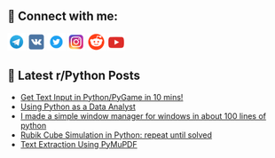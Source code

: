 ## 🔎 Connect with me:
[<img src="https://github.com/bullbesh/bullbesh/blob/main/images/Telegram.png" width="32" height="32" />](https://t.me/bullbesh)
[<img src="https://github.com/bullbesh/bullbesh/blob/main/images/VK.png" width="32" height="32" />](https://vk.com/bullbesh)
[<img src="https://github.com/bullbesh/bullbesh/blob/main/images/Twitter.png" width="32" height="32" />](https://twitter.com/bullbesh1)
[<img src="https://github.com/bullbesh/bullbesh/blob/main/images/Instagram.png" width="32" height="32" />](https://www.instagram.com/bullbesh)
[<img src="https://github.com/bullbesh/bullbesh/blob/main/images/Reddit.png" width="32" height="32" />](https://www.reddit.com/user/bullbesh)
[<img src="https://github.com/bullbesh/bullbesh/blob/main/images/YouTube.png" width="32" height="32" />](https://www.youtube.com/channel/UCtfjRs6uzgq5mfm8S06WTcg)

## 📕 Latest r/Python Posts
<!-- BLOG-POST-LIST:START -->
- [Get Text Input in Python/PyGame in 10 mins!](https://www.reddit.com/r/Python/comments/w9t83r/get_text_input_in_pythonpygame_in_10_mins/)
- [Using Python as a Data Analyst](https://www.reddit.com/r/Python/comments/w9ruay/using_python_as_a_data_analyst/)
- [I made a simple window manager for windows in about 100 lines of python](https://www.reddit.com/r/Python/comments/w9q3ri/i_made_a_simple_window_manager_for_windows_in/)
- [Rubik Cube Simulation in Python: repeat until solved](https://www.reddit.com/r/Python/comments/w9pedp/rubik_cube_simulation_in_python_repeat_until/)
- [Text Extraction Using PyMuPDF](https://www.reddit.com/r/Python/comments/w9o6dq/text_extraction_using_pymupdf/)
<!-- BLOG-POST-LIST:END -->
